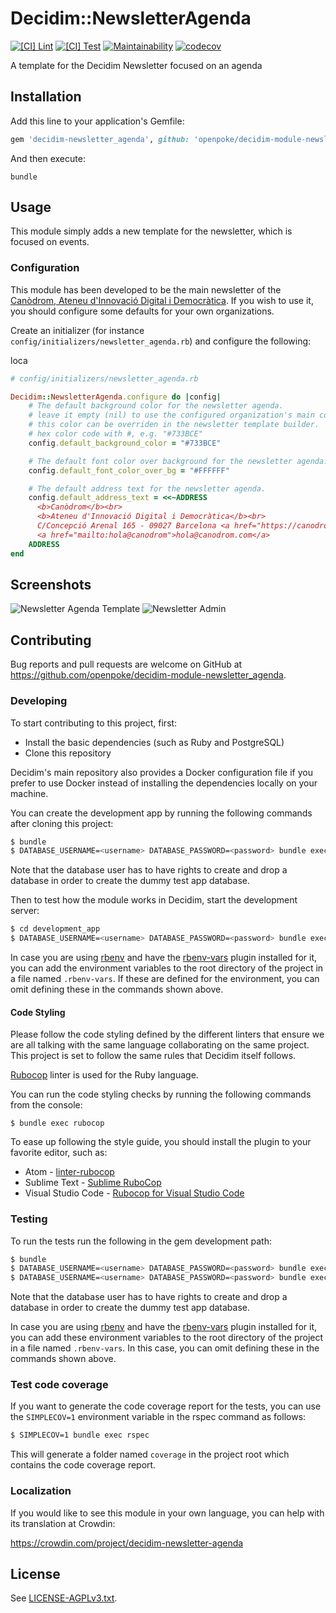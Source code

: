 # Decidim::NewsletterAgenda

[![[CI] Lint](https://github.com/openpoke/decidim-module-newsletter_agenda/actions/workflows/lint.yml/badge.svg)](https://github.com/openpoke/decidim-module-newsletter_agenda/actions/workflows/lint.yml)
[![[CI] Test](https://github.com/openpoke/decidim-module-newsletter_agenda/actions/workflows/test.yml/badge.svg)](https://github.com/openpoke/decidim-module-newsletter_agenda/actions/workflows/test.yml)
[![Maintainability](https://api.codeclimate.com/v1/badges/7d9a138a045b30851a33/maintainability)](https://codeclimate.com/github/openpoke/decidim-module-newsletter_agenda/maintainability)
[![codecov](https://codecov.io/gh/openpoke/decidim-module-newsletter_agenda/branch/main/graph/badge.svg?token=OZ4AKZGKTC)](https://codecov.io/gh/openpoke/decidim-module-newsletter_agenda)

A template for the Decidim Newsletter focused on an agenda

## Installation

Add this line to your application's Gemfile:

```ruby
gem 'decidim-newsletter_agenda', github: 'openpoke/decidim-module-newsletter_agenda'

```

And then execute:

```
bundle
```

## Usage

This module simply adds a new template for the newsletter, which is focused on events.

### Configuration

This module has been developed to be the main newsletter of the [Canòdrom, Ateneu d'Innovació Digital i Democràtica](https://comunitat.canodrom.barcelona). If you wish to use it, you should configure some defaults for your own organizations.

Create an initializer (for instance `config/initializers/newsletter_agenda.rb`) and configure the following:

loca
```ruby
# config/initializers/newsletter_agenda.rb

Decidim::NewsletterAgenda.configure do |config|
    # The default background color for the newsletter agenda.
    # leave it empty (nil) to use the configured organization's main color.
    # this color can be overriden in the newsletter template builder.
    # hex color code with #, e.g. "#733BCE"
    config.default_background_color = "#733BCE"

    # The default font color over background for the newsletter agenda.
    config.default_font_color_over_bg = "#FFFFFF"

    # The default address text for the newsletter agenda.
    config.default_address_text = <<~ADDRESS
      <b>Canòdrom</b><br>
      <b>Ateneu d'Innovació Digital i Democràtica</b><br>
      C/Concepció Arenal 165 - 09027 Barcelona <a href="https://canodrom.barcelona">canodrom.barcelona</a><br>
      <a href="mailto:hola@canodrom">hola@canodrom.com</a>
    ADDRESS
end
```

## Screenshots

![Newsletter Agenda Template](features/newsletter.png)
![Newsletter Admin](features/admin.png)

## Contributing

Bug reports and pull requests are welcome on GitHub at https://github.com/openpoke/decidim-module-newsletter_agenda.

### Developing

To start contributing to this project, first:

- Install the basic dependencies (such as Ruby and PostgreSQL)
- Clone this repository

Decidim's main repository also provides a Docker configuration file if you
prefer to use Docker instead of installing the dependencies locally on your
machine.

You can create the development app by running the following commands after
cloning this project:

```bash
$ bundle
$ DATABASE_USERNAME=<username> DATABASE_PASSWORD=<password> bundle exec rake development_app
```

Note that the database user has to have rights to create and drop a database in
order to create the dummy test app database.

Then to test how the module works in Decidim, start the development server:

```bash
$ cd development_app
$ DATABASE_USERNAME=<username> DATABASE_PASSWORD=<password> bundle exec rails s
```

In case you are using [rbenv](https://github.com/rbenv/rbenv) and have the
[rbenv-vars](https://github.com/rbenv/rbenv-vars) plugin installed for it, you
can add the environment variables to the root directory of the project in a file
named `.rbenv-vars`. If these are defined for the environment, you can omit
defining these in the commands shown above.

#### Code Styling

Please follow the code styling defined by the different linters that ensure we
are all talking with the same language collaborating on the same project. This
project is set to follow the same rules that Decidim itself follows.

[Rubocop](https://rubocop.readthedocs.io/) linter is used for the Ruby language.

You can run the code styling checks by running the following commands from the
console:

```
$ bundle exec rubocop
```

To ease up following the style guide, you should install the plugin to your
favorite editor, such as:

- Atom - [linter-rubocop](https://atom.io/packages/linter-rubocop)
- Sublime Text - [Sublime RuboCop](https://github.com/pderichs/sublime_rubocop)
- Visual Studio Code - [Rubocop for Visual Studio Code](https://github.com/misogi/vscode-ruby-rubocop)

### Testing

To run the tests run the following in the gem development path:

```bash
$ bundle
$ DATABASE_USERNAME=<username> DATABASE_PASSWORD=<password> bundle exec rake test_app
$ DATABASE_USERNAME=<username> DATABASE_PASSWORD=<password> bundle exec rspec
```

Note that the database user has to have rights to create and drop a database in
order to create the dummy test app database.

In case you are using [rbenv](https://github.com/rbenv/rbenv) and have the
[rbenv-vars](https://github.com/rbenv/rbenv-vars) plugin installed for it, you
can add these environment variables to the root directory of the project in a
file named `.rbenv-vars`. In this case, you can omit defining these in the
commands shown above.

### Test code coverage

If you want to generate the code coverage report for the tests, you can use
the `SIMPLECOV=1` environment variable in the rspec command as follows:

```bash
$ SIMPLECOV=1 bundle exec rspec
```

This will generate a folder named `coverage` in the project root which contains
the code coverage report.

### Localization

If you would like to see this module in your own language, you can help with its
translation at Crowdin:

https://crowdin.com/project/decidim-newsletter-agenda

## License

See [LICENSE-AGPLv3.txt](LICENSE-AGPLv3.txt).

